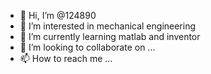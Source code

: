 - 👋 Hi, I’m @124890
- 👀 I’m interested in mechanical engineering 
- 🌱 I’m currently learning matlab and inventor
- 💞️ I’m looking to collaborate on ...
- 📫 How to reach me ...

<!---
124890/124890 is a ✨ special ✨ repository because its `README.md` (this file) appears on your GitHub profile.
You can click the Preview link to take a look at your changes.
--->
